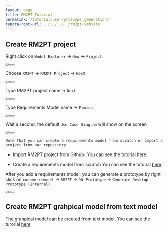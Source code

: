 ```yaml
---
layout: page
title: RM2PT Tutorial
permalink: /tutorial/user/protoype_generation/
typora-root-url: ../../../../rm2pt-website
---
```


## Create RM2PT project

Right click on `Model Explorer` -> `New` -> `Project`

<img src="/imgs/createproject1.png" alt="Alt text" style="zoom:50%;" />

Choose `RM2PT` -> `RM2PT Project` -> `Next`

<img src="/imgs/createproject2.png" alt="Alt text" style="zoom:50%;" />

Type RM2PT project name -> `Next`

<img src="/imgs/createproject3.png" alt="Alt text" style="zoom:50%;" />

Type Requirements Model name -> `Finish`

<img src="/imgs/createproject4.png" alt="Alt text" style="zoom:50%;" />

Wait a second, the default `Use Case Diagram` will show on the screen

<img src="/imgs/createproject5.png" alt="Alt text" style="zoom:50%;" />

`Note That you can create a requirements model from scratch or import a project from our repository` 

* Import RM2PT project from Github. You can see the tutorial [here](/tutorial/user/import_rm2pt_project).

* Create a requirements model from scratch  You can see the tutorial [here](/tutorial/user/import_rm2pt_project).

After you add a requirements model, you can generate a prototype by right click on `cocome.remodel` -> `RM2PT` ->  `OO Prototype` -> `Generate Desktop Prototype (Internal)`

<img src="/imgs/createproject6.png" alt="Alt text" style="zoom:50%;" />



## Create RM2PT grahpical model from text model
The grahpical model can be created from text model. You can see the turorial [here](/tutorial/user/create_new_project_from_text_model)
